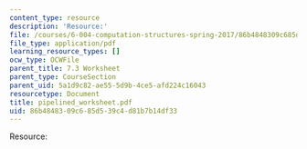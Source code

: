 ```yaml
---
content_type: resource
description: 'Resource:'
file: /courses/6-004-computation-structures-spring-2017/86b4848309c685d539c4d81b7b14df33_pipelined_worksheet.pdf
file_type: application/pdf
learning_resource_types: []
ocw_type: OCWFile
parent_title: 7.3 Worksheet
parent_type: CourseSection
parent_uid: 5a1d9c82-ae55-5d9b-4ce5-afd224c16043
resourcetype: Document
title: pipelined_worksheet.pdf
uid: 86b48483-09c6-85d5-39c4-d81b7b14df33
---
```

Resource:

